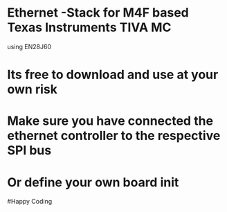 # Ethernet -Stack for M4F based Texas Instruments TIVA MC
 using EN28J60
 # Its free to download and use at your own risk
 # Make sure you have connected the ethernet controller to the respective SPI bus
 # Or define your own board init
 
 #Happy Coding
